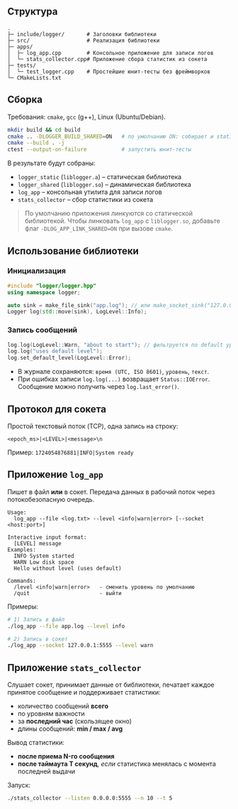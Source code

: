## Структура
```
.
├─ include/logger/       # Заголовки библиотеки
├─ src/                  # Реализация библиотеки
├─ apps/
│  ├─ log_app.cpp        # Консольное приложение для записи логов
│  └─ stats_collector.cpp# Приложение сбора статистик из сокета
├─ tests/
│  └─ test_logger.cpp    # Простейшие юнит-тесты без фреймворков
└─ CMakeLists.txt
```

## Сборка
Требования: `cmake`, `gcc` (g++), Linux (Ubuntu/Debian).

```bash
mkdir build && cd build
cmake .. -DLOGGER_BUILD_SHARED=ON   # по умолчанию ON: собирает и static, и shared варианты
cmake --build . -j
ctest --output-on-failure           # запустить юнит-тесты
```

В результате будут собраны:
- `logger_static` (`liblogger.a`) – статическая библиотека
- `logger_shared` (`liblogger.so`) – динамическая библиотека
- `log_app` – консольная утилита для записи логов
- `stats_collector` – сбор статистики из сокета

> По умолчанию приложения линкуются со статической библиотекой. Чтобы линковать `log_app` с `liblogger.so`, добавьте флаг `-DLOG_APP_LINK_SHARED=ON` при вызове `cmake`.

## Использование библиотеки

### Инициализация
```cpp
#include "logger/logger.hpp"
using namespace logger;

auto sink = make_file_sink("app.log"); // или make_socket_sink("127.0.0.1", 5555);
Logger log(std::move(sink), LogLevel::Info);
```

### Запись сообщений
```cpp
log.log(LogLevel::Warn, "about to start"); // фильтруется по default уровню
log.log("uses default level");
log.set_default_level(LogLevel::Error);
```

- В журнале сохраняются: `время (UTC, ISO 8601)`, `уровень`, `текст`.
- При ошибках записи `log.log(...)` возвращает `Status::IOError`. Сообщение можно получить через `log.last_error()`.

## Протокол для сокета
Простой текстовый поток (TCP), одна запись на строку:
```
<epoch_ms>|<LEVEL>|<message>\n
```
Пример: `1724054876881|INFO|System ready`

## Приложение `log_app`
Пишет в файл **или** в сокет. Передача данных в рабочий поток через потокобезопасную очередь.
```
Usage:
  log_app --file <log.txt> --level <info|warn|error> [--socket <host:port>]

Interactive input format:
  [LEVEL] message
Examples:
  INFO System started
  WARN Low disk space
  Hello without level (uses default)

Commands:
  /level <info|warn|error>   - сменить уровень по умолчанию
  /quit                      - выйти
```

Примеры:
```bash
# 1) Запись в файл
./log_app --file app.log --level info

# 2) Запись в сокет
./log_app --socket 127.0.0.1:5555 --level warn
```

## Приложение `stats_collector`
Слушает сокет, принимает данные от библиотеки, печатает каждое принятое сообщение и поддерживает статистики:

- количество сообщений **всего**
- по уровням важности
- за **последний час** (скользящее окно)
- длины сообщений: **min / max / avg**

Вывод статистики:
- **после приема N-го сообщения**
- **после таймаута T секунд**, *если* статистика менялась с момента последней выдачи

Запуск:
```bash
./stats_collector --listen 0.0.0.0:5555 --n 10 --t 5
```
